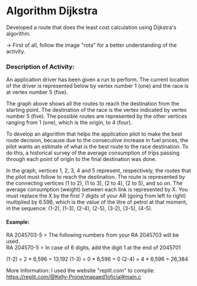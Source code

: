 # Algorithm Dijkstra
Developed a route that does the least cost calculation using Dijkstra's algorithm.

-> First of all, follow the image "rota" for a better understanding of the activity.

### Description of Activity:

An application driver has been given a run to perform. The current location of the driver is represented below by vertex number 1 (one) and the race is at vertex number 5 (five). 

The graph above shows all the routes to reach the destination from the starting point. The destination of the race is the vertex indicated by vertex number 5 (five). The possible routes are represented by the other vertices ranging from 1 (one), which is the origin, to 4 (four).  

To develop an algorithm that helps the application pilot to make the best route decision, because due to the consecutive increase in fuel prices, the pilot wants an estimate of what is the best route to the race destination. To do this, a historical survey of the average consumption of trips passing through each point of origin to the final destination was done.   

In the graph, vertices 1, 2, 3, 4 and 5 represent, respectively, the routes that the pilot must follow to reach the destination. The route is represented by the connecting vertices (1 to 2), (1 to 3), (2 to 4), (2 to 5), and so on. The average consumption (weight) between each link is represented by X. You must replace the X by the first 7 digits of your AR (going from left to right) multiplied by 6.596, which is the value of the litre of petrol at that moment, in the sequence: (1-2), (1-3), (2-4), (2-5), (3-2), (3-5), (4-5).   

  
#### Example:   

RA 2045703-5 = The following numbers from your RA 2045703 will be used.   
RA 204570-5 = In case of 6 digits, add the digit 1 at the end of 2045701   
 
(1-2) = 2 * 6,596 = 13,192 
(1-3) = 0 * 6,596 = 0 
(2-4) = 4 * 6,596 = 26,384 

More Information:
I used the website "replit.com" to compile:
https://replit.com/@Kelly-Prone/mapaed1oficial#main.c
